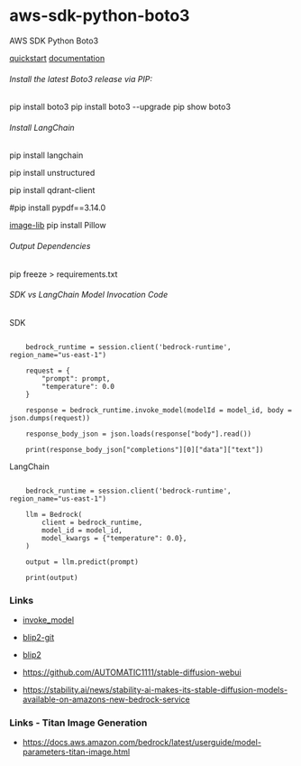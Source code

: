 # aws-sdk-python-boto3
AWS SDK Python Boto3

[quickstart](https://boto3.amazonaws.com/v1/documentation/api/latest/guide/quickstart.html)
[documentation](https://boto3.amazonaws.com/v1/documentation/api/latest/index.html)

###### Install the latest Boto3 release via PIP:
pip install boto3
pip install boto3 --upgrade
pip show boto3

###### Install LangChain
pip install langchain

pip install unstructured

pip install qdrant-client

#pip install pypdf==3.14.0

[image-lib](https://note.nkmk.me/en/python-pillow-basic/)
pip install Pillow

###### Output Dependencies
pip freeze > requirements.txt


###### SDK vs LangChain Model Invocation Code

SDK

```(python)

    bedrock_runtime = session.client('bedrock-runtime', region_name="us-east-1")

    request = {
        "prompt": prompt,
        "temperature": 0.0
    }

    response = bedrock_runtime.invoke_model(modelId = model_id, body = json.dumps(request))

    response_body_json = json.loads(response["body"].read())

    print(response_body_json["completions"][0]["data"]["text"])
```

LangChain

```(python)

    bedrock_runtime = session.client('bedrock-runtime', region_name="us-east-1")

    llm = Bedrock(
        client = bedrock_runtime,
        model_id = model_id,
        model_kwargs = {"temperature": 0.0},
    )

    output = llm.predict(prompt)

    print(output)

```


### Links

- [invoke_model](https://boto3.amazonaws.com/v1/documentation/api/latest/reference/services/bedrock-runtime/client/invoke_model.html)

- [blip2-git](https://github.com/aws-samples/amazon-sagemaker-genai-content-moderation/blob/main/blip2-sagemaker.ipynb)

- [blip2](https://aws.amazon.com/jp/blogs/machine-learning/build-a-generative-ai-based-content-moderation-solution-on-amazon-sagemaker-jumpstart/)

- https://github.com/AUTOMATIC1111/stable-diffusion-webui

- https://stability.ai/news/stability-ai-makes-its-stable-diffusion-models-available-on-amazons-new-bedrock-service


### Links - Titan Image Generation

- https://docs.aws.amazon.com/bedrock/latest/userguide/model-parameters-titan-image.html